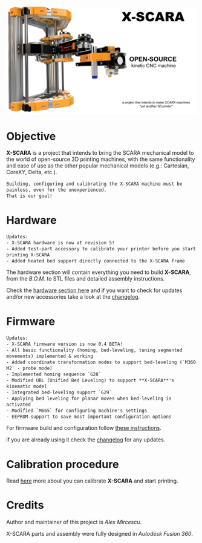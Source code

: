 ![X-SCARA](images/repository-logo.png)

Objective
===
**X-SCARA** is a project that intends to bring the SCARA mechanical model to the world of open-source 3D printing machines, with the same functionality and ease of use as the other popular mechanical models (e.g.: Cartesian, CoreXY, Delta, etc.).

    Building, configuring and calibrating the X-SCARA machine must be painless, even for the unexperienced.
    That is our goal!

Hardware
===

    Updates: 
    - X-SCARA hardware is now at revision 5!
    - Added test-part accessory to calibrate your printer before you start printing X-SCARA
    - Added heated bed support directly connected to the X-SCARA frame

The hardware section will contain everything you need to build **X-SCARA**, from the *B.O.M.* to STL files and detailed assembly instructions. 

Check the [hardware section here](hardware/README.md) and if you want to check for updates and/or new accessories take a look at the [changelog](hardware/CHANGELOG.md).

Firmware
===
    Updates:
    - X-SCARA firmware version is now 0.4 BETA!
    - All basic functionality (homing, bed-leveling, tuning segmented movements) implemented & working
    - Added coordinate transformation modes to support bed-leveling (`M360 M2` - probe mode)
    - Implemented homing sequence `G28` 
    - Modified UBL (Unified Bed Leveling) to support **X-SCARA**'s kinematic model
    - Integrated bed-leveling support `G29`
    - Applying bed leveling for planar moves when bed-leveling is activated
    - Modified `M665` for configuring machine's settings
    - EEPROM support to save most important configuration options

For firmware build and configuration follow [these instructions](firmware/README.md).

 if you are already using it check the [changelog](firmware/CHANGELOG.md) for any updates.

Calibration procedure
===
Read [here](CALIBRATION.md) more about you can calibrate **X-SCARA** and start printing.

Credits
===
Author and maintainer of this project is *Alex Mircescu*.

X-SCARA parts and assembly were fully designed in *Autodesk Fusion 360*.

